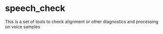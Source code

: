 # speech_check
This is a set of tools to check alignment or other diagnostics and processing on voice samples
